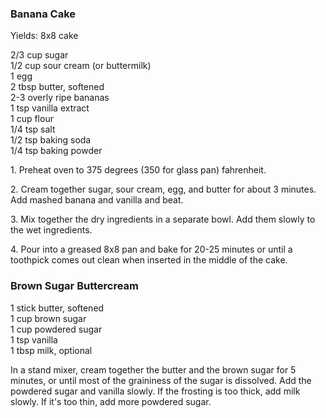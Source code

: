 
### Banana Cake  
Yields: 8x8 cake  
    
2/3 cup sugar  
1/2 cup sour cream (or buttermilk)  
1 egg  
2 tbsp butter, softened  
2-3 overly ripe bananas  
1 tsp vanilla extract  
1 cup flour  
1/4 tsp salt  
1/2 tsp baking soda  
1/4 tsp baking powder  
    
1\. Preheat oven to 375 degrees (350 for glass pan) fahrenheit.  
    
2\. Cream together sugar, sour cream, egg, and butter for about 3 minutes. Add mashed banana and vanilla and beat.   
    
3\. Mix together the dry ingredients in a separate bowl. Add them slowly to the wet ingredients.  
    
4\. Pour into a greased 8x8 pan and bake for 20-25 minutes or until a toothpick comes out clean when inserted in the middle of the cake.   
    
### Brown Sugar Buttercream  
1 stick butter, softened  
1 cup brown sugar  
1 cup powdered sugar  
1 tsp vanilla  
1 tbsp milk, optional   
    
In a stand mixer, cream together the butter and the brown sugar for 5 minutes, or until most of the graininess of the sugar is dissolved. Add the powdered sugar and vanilla slowly. If the frosting is too thick, add milk slowly. If it's too thin, add more powdered sugar.   
    